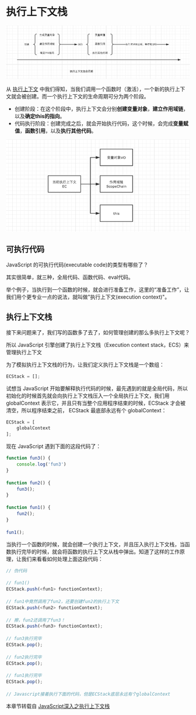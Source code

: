 # 执行上下文栈



![1460000008321426](../../../images/3/b7a21f9a-f4b0-4c8f-88c3-2f57d03bee92.jpg)

从 [执行上下文](execution-context.md) 中我们得知，当我们调用一个函数时（激活），一个新的执行上下文就会被创建。而一个执行上下文的生命周期可分为两个阶段。

- 创建阶段：在这个阶段中，执行上下文会分别**创建变量对象**，**建立作用域链**，以及**确定this的指向**。
- 代码执行阶段：创建完成之后，就会开始执行代码，这个时候，会完成**变量赋值**，**函数引用**，以及**执行其他代码**。

![1460000008321427](../../../images/3/12a75f1a-6bef-4a88-b85d-a20ae1cbe7c9.jpg)

## 可执行代码

JavaScript 的可执行代码(executable code)的类型有哪些了？

其实很简单，就三种，全局代码、函数代码、eval代码。

举个例子，当执行到一个函数的时候，就会进行准备工作，这里的“准备工作”，让我们用个更专业一点的说法，就叫做"执行上下文(execution context)"。

## 执行上下文栈

接下来问题来了，我们写的函数多了去了，如何管理创建的那么多执行上下文呢？

所以 JavaScript 引擎创建了执行上下文栈（Execution context stack，ECS）来管理执行上下文

为了模拟执行上下文栈的行为，让我们定义执行上下文栈是一个数组：

```js
ECStack = [];
```

试想当 JavaScript 开始要解释执行代码的时候，最先遇到的就是全局代码，所以初始化的时候首先就会向执行上下文栈压入一个全局执行上下文，我们用 globalContext 表示它，并且只有当整个应用程序结束的时候，ECStack 才会被清空，所以程序结束之前， ECStack 最底部永远有个 globalContext：

```js
ECStack = [
    globalContext
];
```

现在 JavaScript 遇到下面的这段代码了：

```js
function fun3() {
    console.log('fun3')
}

function fun2() {
    fun3();
}

function fun1() {
    fun2();
}

fun1();
```

当执行一个函数的时候，就会创建一个执行上下文，并且压入执行上下文栈，当函数执行完毕的时候，就会将函数的执行上下文从栈中弹出。知道了这样的工作原理，让我们来看看如何处理上面这段代码：

```js
// 伪代码

// fun1()
ECStack.push(<fun1> functionContext);

// fun1中竟然调用了fun2，还要创建fun2的执行上下文
ECStack.push(<fun2> functionContext);

// 擦，fun2还调用了fun3！
ECStack.push(<fun3> functionContext);

// fun3执行完毕
ECStack.pop();

// fun2执行完毕
ECStack.pop();

// fun1执行完毕
ECStack.pop();

// Javascript接着执行下面的代码，但是ECStack底层永远有个globalContext
```



本章节转载自 [JavaScript深入之执行上下文栈](https://github.com/mqyqingfeng/Blog/issues/4)